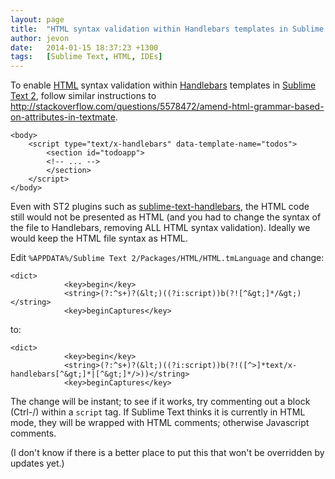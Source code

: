```yaml
---
layout: page
title:  "HTML syntax validation within Handlebars templates in Sublime Text 2"
author: jevon
date:   2014-01-15 18:37:23 +1300
tags:   [Sublime Text, HTML, IDEs]
---
```


To enable [HTML](html.md) syntax validation within [Handlebars](handlebars.md) templates in [Sublime Text 2](sublime-text-2.md), follow similar instructions to http://stackoverflow.com/questions/5578472/amend-html-grammar-based-on-attributes-in-textmate.

```
<body>  
	<script type="text/x-handlebars" data-template-name="todos">
		<section id="todoapp">
		<!-- ... -->
		</section>
	</script>
</body>
```

Even with ST2 plugins such as <a href="https://github.com/nrw/sublime-text-handlebars">sublime-text-handlebars</a>, the HTML code still would not be presented as HTML (and you had to change the syntax of the file to Handlebars, removing ALL HTML syntax validation). Ideally we would keep the HTML file syntax as HTML.

Edit `%APPDATA%/Sublime Text 2/Packages/HTML/HTML.tmLanguage` and change:

```
<dict>
			<key>begin</key>
			<string>(?:^s+)?(&lt;)((?i:script))b(?![^&gt;]*/&gt;)</string>
			<key>beginCaptures</key>
```

to:

```
<dict>
			<key>begin</key>
			<string>(?:^s+)?(&lt;)((?i:script))b(?!([^>]*text/x-handlebars[^&gt;]*|[^&gt;]*/>))</string>
			<key>beginCaptures</key>
```

The change will be instant; to see if it works, try commenting out a block (Ctrl-/) within a `script` tag. If Sublime Text thinks it is currently in HTML mode, they will be wrapped with HTML comments; otherwise Javascript comments.

(I don't know if there is a better place to put this that won't be overridden by updates yet.)
